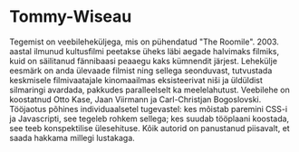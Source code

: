 # Tommy-Wiseau
Tegemist on veebileheküljega, mis on pühendatud "The Roomile". 2003. aastal ilmunud kultusfilmi peetakse üheks läbi aegade halvimaks filmiks, kuid on säilitanud fännibaasi peaaegu kaks kümnendit järjest. Lehekülje eesmärk on anda ülevaade filmist ning sellega seonduvast, tutvustada keskmisele filmivaatajale kinomaailmas eksisteerivat niši ja üldüldist silmaringi avardada, pakkudes paralleelselt ka meelelahutust. Veebilehe on koostatnud Otto Kase, Jaan Viirmann ja Carl-Christjan Bogoslovski. Tööjaotus põhines individuaalsetel tugevastel: kes mõistab paremini CSS-i ja Javascripti, see tegeleb rohkem sellega; kes suudab tööplaani koostada, see teeb konspektilise ülesehituse. Kõik autorid on panustanud piisavalt, et saada hakkama millegi lustakaga.
